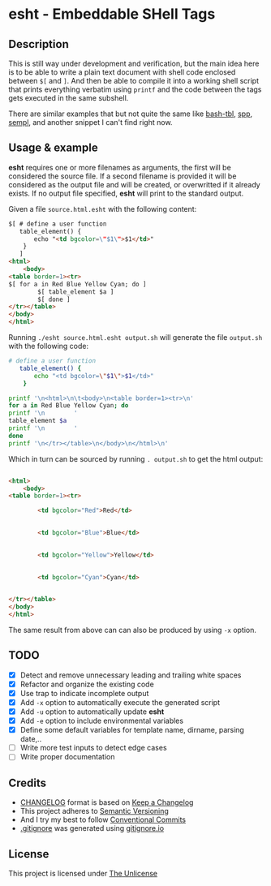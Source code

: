 # esht - Embeddable SHell Tags

## Description
This is still way under development and verification, but the main idea here is to be able to write a plain text document with shell code enclosed between `$[` and `]`. And then be able to compile it into a working shell script that prints everything verbatim using `printf` and the code between the tags gets executed in the same subshell.

There are similar examples that but not quite the same like [bash-tbl](https://github.com/TekWizely/bash-tpl), [spp](https://github.com/radare/spp), [sempl](https://github.com/nextrevision/sempl), and another snippet I can't find right now.

## Usage & example
**esht** requires one or more filenames as arguments, the first will be considered the source file. If a second filename is provided it will be considered as the output file and will be created, or overwritted if it already exists. If no output file specified, **esht** will print to the standard output.

Given a file `source.html.esht` with the following content:
```html
$[ # define a user function
   table_element() {
       echo "<td bgcolor=\"$1\">$1</td>"
    }
   ]
<html>
	<body>
<table border=1><tr>
$[ for a in Red Blue Yellow Cyan; do ]
        $[ table_element $a ]
        $[ done ]
</tr></table>
</body>
</html>
```

Running `./esht source.html.esht output.sh` will generate the file `output.sh` with the following code:
```sh
# define a user function
   table_element() {
       echo "<td bgcolor=\"$1\">$1</td>"
    }

printf '\n<html>\n\t<body>\n<table border=1><tr>\n'
for a in Red Blue Yellow Cyan; do
printf '\n        '
table_element $a
printf '\n        '
done
printf '\n</tr></table>\n</body>\n</html>\n'

```

Which in turn can be sourced by running `. output.sh` to get the html output:
```html

<html>
	<body>
<table border=1><tr>

        <td bgcolor="Red">Red</td>

        
        <td bgcolor="Blue">Blue</td>

        
        <td bgcolor="Yellow">Yellow</td>

        
        <td bgcolor="Cyan">Cyan</td>

        
</tr></table>
</body>
</html>

```

The same result from above can can also be produced by using `-x` option.

## TODO
- [x] Detect and remove unnecessary leading and trailing white spaces
- [x] Refactor and organize the existing code
- [x] Use trap to indicate incomplete output
- [x] Add `-x` option to automatically execute the generated script
- [x] Add `-u` option to automatically update **esht**
- [x] Add `-e` option to include environmental variables
- [x] Define some default variables for template name, dirname, parsing date,..
- [ ] Write more test inputs to detect edge cases
- [ ] Write proper documentation

## Credits
- [CHANGELOG](./CHANGELOG.md) format is based on [Keep a Changelog](https://keepachangelog.com/en/1.0.0/)
- This project adheres to [Semantic Versioning](https://semver.org/spec/v2.0.0.html)
- And I try my best to follow [Conventional Commits](https://www.conventionalcommits.org/en/v1.0.0/)
- [.gitignore](./.gitignore) was generated using [gitignore.io](https://www.toptal.com/developers/gitignore)

## License
This project is licensed under [The Unlicense](./LICENSE)

